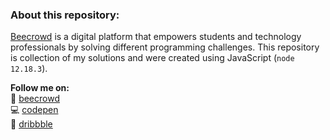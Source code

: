 ### About this repository:

[Beecrowd](https://www.beecrowd.com.br/) is a digital platform that empowers students and technology professionals by solving different programming challenges. This repository is collection of my solutions and were created using JavaScript (`node 12.18.3`).

**Follow me on:** <br>
🐝 [beecrowd](https://www.beecrowd.com.br/) <br>
💻 [codepen](https://codepen.io/jhow_) <br>
🏀 [dribbble](https://dribbble.com/jesilva)
